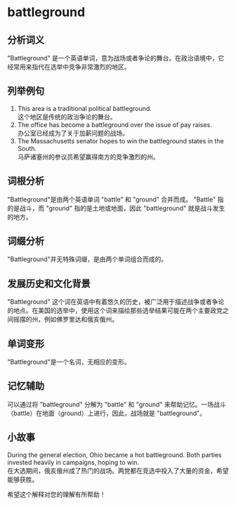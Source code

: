 # battleground

## 分析词义

  

"Battleground" 是一个英语单词，意为战场或者争论的舞台。在政治语境中，它经常用来指代在选举中竞争非常激烈的地区。

  

## 列举例句

  

1.  This area is a traditional political battleground.  
    这个地区是传统的政治争论的舞台。
2.  The office has become a battleground over the issue of pay raises.  
    办公室已经成为了关于加薪问题的战场。
3.  The Massachusetts senator hopes to win the battleground states in the South.  
    马萨诸塞州的参议员希望赢得南方的竞争激烈的州。

  

## 词根分析

  

"Battleground"是由两个英语单词 "battle" 和 "ground" 合并而成。 "Battle" 指的是战斗，而 "ground" 指的是土地或地面，因此 "battleground" 就是战斗发生的地方。

  

## 词缀分析

  

"Battleground"并无特殊词缀，是由两个单词组合而成的。

  

## 发展历史和文化背景

  

"Battleground" 这个词在英语中有着悠久的历史，被广泛用于描述战争或者争论的地点。在美国的选举中，使用这个词来描绘那些选举结果可能在两个主要政党之间摇摆的州，例如佛罗里达和俄亥俄州。

  

## 单词变形

  

"Battleground"是一个名词，无相应的变形。

  

## 记忆辅助

  

可以通过将 "battleground" 分解为 "battle" 和 "ground" 来帮助记忆。一场战斗（battle）在地面（ground）上进行，因此，战场就是 "battleground"。

  

## 小故事

  

During the general election, Ohio became a hot battleground. Both parties invested heavily in campaigns, hoping to win.  
在大选期间，俄亥俄州成了热门的战场。两党都在竞选中投入了大量的资金，希望能够获胜。

  

希望这个解释对您的理解有所帮助！
